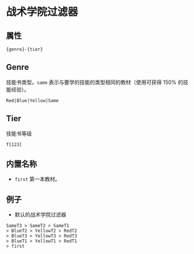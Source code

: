 # 战术学院过滤器

## 属性

```text
{genre}-{tier}
```

## Genre

技能书类型。`same` 表示与要学的技能的类型相同的教材（使用可获得 150% 的技能经验）。

```text
Red|Blue|Yellow|Same
```

## Tier

技能书等级

```text
T[123]
```

## 内置名称

- `first` 第一本教材。

## 例子

- 默认的战术学院过滤器

```text
SameT3 > SameT2 > SameT1
> BlueT2 > YellowT2 > RedT2
> BlueT3 > YellowT3 > RedT3
> BlueT1 > YellowT1 > RedT1
> first
```
